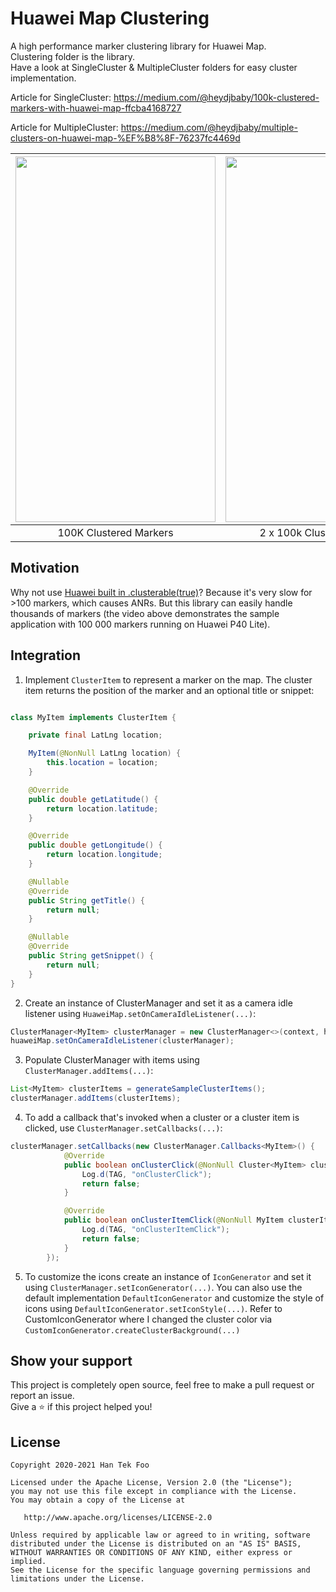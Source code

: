# Huawei Map Clustering
A high performance marker clustering library for Huawei Map.</br>
Clustering folder is the library.</br>
Have a look at SingleCluster & MultipleCluster folders for easy cluster implementation.

Article for SingleCluster:
https://medium.com/@heydjbaby/100k-clustered-markers-with-huawei-map-ffcba4168727

Article for MultipleCluster:
https://medium.com/@heydjbaby/multiple-clusters-on-huawei-map-%EF%B8%8F-76237fc4469d

|<img src="Screenshots/100k.gif" width="320" height="585">|<img src="Screenshots/multiple.gif" width="320" height="585">|
|:---:|:---:|
| 100K Clustered Markers | 2 x 100k Clustered Markers | Demo App |

## Motivation
Why not use [Huawei built in .clusterable(true)](https://developer.huawei.com/consumer/en/doc/development/HMS-Guides/hms-map-drawonthemap#h2-1586915875534)? Because it's very slow for >100 markers, which causes ANRs. But this library can easily handle thousands of markers (the video above demonstrates the sample application with 100 000 markers running on Huawei P40 Lite).


## Integration
1. Implement `ClusterItem` to represent a marker on the map. The cluster item returns the position of the marker and an optional title or snippet:

```java

class MyItem implements ClusterItem {

    private final LatLng location;

    MyItem(@NonNull LatLng location) {
        this.location = location;
    }

    @Override
    public double getLatitude() {
        return location.latitude;
    }

    @Override
    public double getLongitude() {
        return location.longitude;
    }

    @Nullable
    @Override
    public String getTitle() {
        return null;
    }

    @Nullable
    @Override
    public String getSnippet() {
        return null;
    }
}
```

2. Create an instance of ClusterManager and set it as a camera idle listener using `HuaweiMap.setOnCameraIdleListener(...)`:

```java
ClusterManager<MyItem> clusterManager = new ClusterManager<>(context, huaweiMap);
huaweiMap.setOnCameraIdleListener(clusterManager);
```
3. Populate ClusterManager with items using `ClusterManager.addItems(...)`:

```java
List<MyItem> clusterItems = generateSampleClusterItems();
clusterManager.addItems(clusterItems);
```

4. To add a callback that's invoked when a cluster or a cluster item is clicked, use `ClusterManager.setCallbacks(...)`:

```java
clusterManager.setCallbacks(new ClusterManager.Callbacks<MyItem>() {
            @Override
            public boolean onClusterClick(@NonNull Cluster<MyItem> cluster) {
                Log.d(TAG, "onClusterClick");
                return false;
            }

            @Override
            public boolean onClusterItemClick(@NonNull MyItem clusterItem) {
                Log.d(TAG, "onClusterItemClick");
                return false;
            }
        });
```

5. To customize the icons create an instance of `IconGenerator` and set it using `ClusterManager.setIconGenerator(...)`. You can also use the default implementation `DefaultIconGenerator` and customize the style of icons using `DefaultIconGenerator.setIconStyle(...)`. Refer to CustomIconGenerator where I changed the cluster color via `CustomIconGenerator.createClusterBackground(...)`

## Show your support
This project is completely open source, feel free to make a pull request or report an issue.
<br/>
Give a ⭐️ if this project helped you!

## License

    Copyright 2020-2021 Han Tek Foo

    Licensed under the Apache License, Version 2.0 (the "License");
    you may not use this file except in compliance with the License.
    You may obtain a copy of the License at

       http://www.apache.org/licenses/LICENSE-2.0

    Unless required by applicable law or agreed to in writing, software
    distributed under the License is distributed on an "AS IS" BASIS,
    WITHOUT WARRANTIES OR CONDITIONS OF ANY KIND, either express or implied.
    See the License for the specific language governing permissions and
    limitations under the License.

